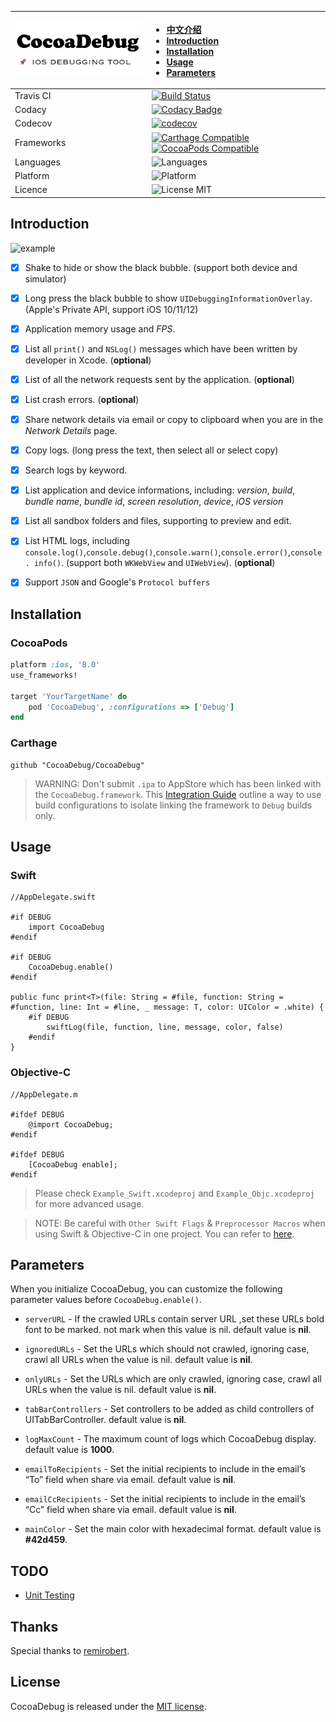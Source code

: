 | <img alt="logo" src="https://raw.githubusercontent.com/CocoaDebug/CocoaDebug/master/pic/logo.png" width="250"/> | <ul align="left"><li><a href="https://github.com/CocoaDebug/CocoaDebug/wiki/%E4%B8%AD%E6%96%87%E4%BB%8B%E7%BB%8D">中文介绍</a><li><a href="#introduction">Introduction</a><li><a href="#installation">Installation</a><li><a href="#usage">Usage</a><li><a href="#parameters">Parameters</a></ul> |
| -------------- | -------------- |
| Travis CI | [![Build Status](https://travis-ci.org/CocoaDebug/CocoaDebug.svg?branch=master)](https://travis-ci.org/CocoaDebug/CocoaDebug) |
| Codacy | [![Codacy Badge](https://api.codacy.com/project/badge/Grade/6aac8606d10f403a811cafdf870bb552)](https://www.codacy.com/app/CocoaDebug/CocoaDebug?utm_source=github.com&amp;utm_medium=referral&amp;utm_content=CocoaDebug/CocoaDebug&amp;utm_campaign=Badge_Grade) |
| Codecov | [![codecov](https://codecov.io/gh/CocoaDebug/CocoaDebug/branch/master/graph/badge.svg)](https://codecov.io/gh/CocoaDebug/CocoaDebug) |
| Frameworks | [![Carthage Compatible](https://img.shields.io/badge/Carthage-compatible-4BC51D.svg?style=flat)](https://github.com/Carthage/Carthage) [![CocoaPods Compatible](https://img.shields.io/cocoapods/v/CocoaDebug.svg)](https://img.shields.io/cocoapods/v/CocoaDebug.svg) |
| Languages | ![Languages](https://img.shields.io/badge/languages-Swift%20%7C%20ObjC-blue.svg) |
| Platform | ![Platform](https://img.shields.io/badge/platforms-iOS%208.0+-blue.svg) |
| Licence | <img src="https://img.shields.io/badge/license-MIT-blue.svg?style=flat" alt="License MIT"/> |

<span style="float:none" />

## Introduction

![example](https://raw.githubusercontent.com/CocoaDebug/CocoaDebug/master/pic/example.gif)

- [x] Shake to hide or show the black bubble. (support both device and simulator)

- [x] Long press the black bubble to show `UIDebuggingInformationOverlay`. (Apple's Private API, support iOS 10/11/12)

- [x] Application memory usage and *FPS*.

- [x] List all `print()` and `NSLog()` messages which have been written by developer in Xcode. (**optional**)

- [x] List of all the network requests sent by the application. (**optional**)

- [x] List crash errors. (**optional**)

- [x] Share network details via email or copy to clipboard when you are in the *Network Details* page.

- [x] Copy logs. (long press the text, then select all or select copy)

- [x] Search logs by keyword.

- [x] List application and device informations, including: *version*, *build*, *bundle name*, *bundle id*, *screen resolution*, *device*, *iOS version*

- [x] List all sandbox folders and files, supporting to preview and edit.

- [x] List HTML logs, including `console.log()`,`console.debug()`,`console.warn()`,`console.error()`,`console. info()`. (support both `WKWebView` and `UIWebView`). (**optional**)

- [x] Support `JSON` and Google's `Protocol buffers`

## Installation

### CocoaPods

```ruby
platform :ios, '8.0'
use_frameworks!

target 'YourTargetName' do
    pod 'CocoaDebug', :configurations => ['Debug']
end
```

### Carthage

```ogdl
github "CocoaDebug/CocoaDebug"
```

> WARNING: Don't submit `.ipa` to AppStore which has been linked with the `CocoaDebug.framework`. This [Integration Guide](https://github.com/CocoaDebug/CocoaDebug/wiki/Integration-Guide) outline a way to use build configurations to isolate linking the framework to `Debug` builds only.

## Usage

### Swift
	
	//AppDelegate.swift
	 
    #if DEBUG
        import CocoaDebug
    #endif
	
    #if DEBUG
        CocoaDebug.enable()
    #endif

    public func print<T>(file: String = #file, function: String = #function, line: Int = #line, _ message: T, color: UIColor = .white) {
        #if DEBUG
            swiftLog(file, function, line, message, color, false)
        #endif
    }
	

### Objective-C
	
	//AppDelegate.m
	 
    #ifdef DEBUG
        @import CocoaDebug;
    #endif
	
    #ifdef DEBUG
        [CocoaDebug enable];
    #endif

> Please check `Example_Swift.xcodeproj` and `Example_Objc.xcodeproj` for more advanced usage.

> NOTE: Be careful with `Other Swift Flags` & `Preprocessor Macros` when using Swift & Objective-C in one project. You can refer to [here](https://stackoverflow.com/questions/24111854/in-absence-of-preprocessor-macros-is-there-a-way-to-define-practical-scheme-spe).  

## Parameters

When you initialize CocoaDebug, you can customize the following parameter values before `CocoaDebug.enable()`.

- `serverURL` - If the crawled URLs contain server URL ,set these URLs bold font to be marked. not mark when this value is nil. default value is **nil**.

- `ignoredURLs` - Set the URLs which should not crawled, ignoring case, crawl all URLs when the value is nil. default value is **nil**.

- `onlyURLs` - Set the URLs which are only crawled, ignoring case, crawl all URLs when the value is nil. default value is **nil**.

- `tabBarControllers` - Set controllers to be added as child controllers of UITabBarController. default value is **nil**.

- `logMaxCount` - The maximum count of logs which CocoaDebug display. default value is **1000**.

- `emailToRecipients` - Set the initial recipients to include in the email’s “To” field when share via email. default value is **nil**.

- `emailCcRecipients` - Set the initial recipients to include in the email’s “Cc” field when share via email. default value is **nil**.

- `mainColor` - Set the main color with hexadecimal format. default value is **#42d459**.

## TODO

- [Unit Testing](https://codecov.io/gh/CocoaDebug/CocoaDebug)

## Thanks

Special thanks to [remirobert](https://github.com/remirobert).

## License

CocoaDebug is released under the [MIT license](https://github.com/CocoaDebug/CocoaDebug/blob/master/LICENSE).
